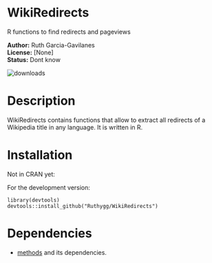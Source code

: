 WikiRedirects
=========

R functions to find redirects and pageviews 

__Author:__ Ruth Garcia-Gavilanes<br/> 
__License:__ [None]<br/> 
__Status:__ Dont know

![downloads](http://cranlogs.r-pkg.org/badges/grand-total/WikidataR)

Description
======
WikiRedirects contains functions that allow to extract all redirects of a Wikipedia title in any language. It is written in R.


Installation
======

Not in CRAN yet:

    
For the development version:

    library(devtools)
    devtools::install_github("Ruthygg/WikiRedirects")
    
Dependencies
======
* [methods](http://cran.r-project.org/web/packages/methods/index.html) and its dependencies.

